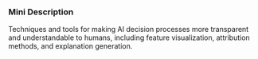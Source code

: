 ### Mini Description

Techniques and tools for making AI decision processes more transparent and understandable to humans, including feature visualization, attribution methods, and explanation generation.

